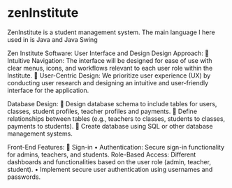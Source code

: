 # zenInstitute
ZenInstitute is a student management system. The main language I here used in is Java and Java Swing

Zen Institute Software: User Interface and Design
Design Approach:
 Intuitive Navigation: The interface will be designed for ease of use with clear menus,
icons, and workflows relevant to each user role within the Institute.
 User-Centric Design: We prioritize user experience (UX) by conducting user research
and designing an intuitive and user-friendly interface for the application.

Database Design:
 Design database schema to include tables for users, classes, student profiles, teacher
profiles and payments.
 Define relationships between tables (e.g., teachers to classes, students to classes,
payments to students).
 Create database using SQL or other database management systems.

Front-End Features:
 Sign-in
• Authentication: Secure sign-in functionality for admins, teachers, and students.
Role-Based Access: Different dashboards and functionalities based on the user
role (admin, teacher, student).
• Implement secure user authentication using usernames and passwords.
